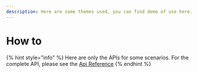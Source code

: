 ```yaml
---
description: Here are some themes used, you can find demo of use here.
---
```


# How to

{% hint style="info" %}
Here are only the APIs for some scenarios. For the complete API, please see the [Api Reference](../reference/api-reference/)
{% endhint %}
